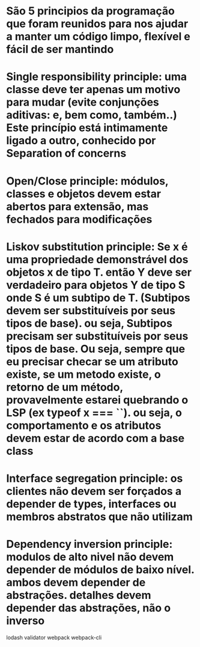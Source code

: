 # São 5 principios da programação que foram reunidos para nos ajudar a manter um código limpo, flexível e fácil de ser mantindo

# Single responsibility principle: uma classe deve ter apenas um motivo para mudar (evite conjunções aditivas: e, bem como, também..) Este princípio está intimamente ligado a outro, conhecido por Separation of concerns

# Open/Close principle: módulos, classes e objetos devem estar abertos para extensão, mas fechados para modificações

# Liskov substitution principle: Se x é uma propriedade demonstrável dos objetos x de tipo T. então Y deve ser verdadeiro para objetos Y de tipo S onde S é um subtipo de T. (Subtipos devem ser substituíveis por seus tipos de base). ou seja, Subtipos precisam ser substituíveis por seus tipos de base. Ou seja, sempre que eu precisar checar se um atributo existe, se um metodo existe, o retorno de um método, provavelmente estarei quebrando o LSP (ex typeof x === ``). ou seja, o comportamento e os atributos devem estar de acordo com a base class

# Interface segregation principle: os clientes não devem ser forçados a depender de types, interfaces ou membros abstratos que não utilizam

# Dependency inversion principle: modulos de alto nivel não devem depender de módulos de baixo nível. ambos devem depender de abstrações. detalhes devem depender das abstrações, não o inverso


lodash
validator
webpack
webpack-cli
